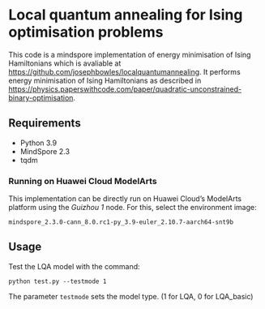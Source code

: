 # Local quantum annealing for Ising optimisation problems

 This code is a mindspore implementation of energy minimisation of Ising Hamiltonians which is avaliable at https://github.com/josephbowles/localquantumannealing. It performs energy minimisation of Ising Hamiltonians as described in https://physics.paperswithcode.com/paper/quadratic-unconstrained-binary-optimisation.

## Requirements

- Python 3.9
- MindSpore 2.3
- tqdm

### Running on Huawei Cloud ModelArts

This implementation can be directly run on Huawei Cloud’s ModelArts platform using the *Guizhou 1* node. For this, select the environment image:

````
mindspore_2.3.0-cann_8.0.rc1-py_3.9-euler_2.10.7-aarch64-snt9b
````

## Usage

Test the LQA model with the command: 

````
python test.py --testmode 1   
````

The parameter `testmode` sets the model type. (1 for LQA, 0 for LQA_basic)


